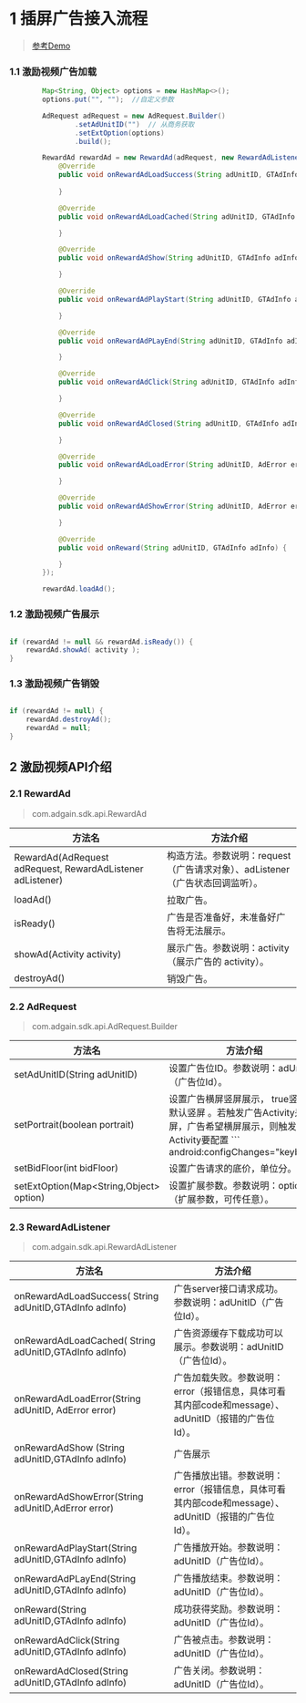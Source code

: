 # 1 插屏广告接入流程

> [参考Demo](https://github.com/one-piece-official/GtAndroidSdkDemo)


### 1.1 激励视频广告加载
```java
		Map<String, Object> options = new HashMap<>();
        options.put("", "");  //自定义参数

        AdRequest adRequest = new AdRequest.Builder()
                .setAdUnitID("")  // 从商务获取
                .setExtOption(options)
                .build();

        RewardAd rewardAd = new RewardAd(adRequest, new RewardAdListener() {
            @Override
            public void onRewardAdLoadSuccess(String adUnitID, GTAdInfo adInfo) {
                
            }

            @Override
            public void onRewardAdLoadCached(String adUnitID, GTAdInfo adInfo) {

            }

            @Override
            public void onRewardAdShow(String adUnitID, GTAdInfo adInfo) {

            }

            @Override
            public void onRewardAdPlayStart(String adUnitID, GTAdInfo adInfo) {

            }

            @Override
            public void onRewardAdPLayEnd(String adUnitID, GTAdInfo adInfo) {

            }

            @Override
            public void onRewardAdClick(String adUnitID, GTAdInfo adInfo) {

            }

            @Override
            public void onRewardAdClosed(String adUnitID, GTAdInfo adInfo) {

            }

            @Override
            public void onRewardAdLoadError(String adUnitID, AdError error) {

            }

            @Override
            public void onRewardAdShowError(String adUnitID, AdError error) {

            }

            @Override
            public void onReward(String adUnitID, GTAdInfo adInfo) {

            }
        });

        rewardAd.loadAd();


```


### 1.2 激励视频广告展示
```java

if (rewardAd != null && rewardAd.isReady()) {
    rewardAd.showAd( activity );
}
```

### 1.3 激励视频广告销毁
```java

if (rewardAd != null) {
    rewardAd.destroyAd();
    rewardAd = null;
}
```


## 2 激励视频API介绍

###  2.1 RewardAd
> com.adgain.sdk.api.RewardAd

| 方法名 | 方法介绍 |
| --- | --- |
| RewardAd(AdRequest adRequest, RewardAdListener adListener) | 构造方法。参数说明：request（广告请求对象）、adListener（广告状态回调监听）。             |
| loadAd() | 拉取广告。  |
| isReady() | 广告是否准备好，未准备好广告将无法展示。                    |
| showAd(Activity activity) | 展示广告。参数说明：activity（展示广告的 activity）。 |
| destroyAd() | 销毁广告。 |

###  2.2 AdRequest
> com.adgain.sdk.api.AdRequest.Builder

| 方法名 | 方法介绍 |
| --- | --- |
| setAdUnitID(String adUnitID) | 设置广告位ID。参数说明：adUnitID（广告位Id）。 |
| setPortrait(boolean portrait) | 设置广告横屏竖屏展示， true竖屏，默认竖屏 。若触发广告Activity是竖屏，广告希望横屏展示，则触发Activity要配置 ``` android:configChanges="keyboard|keyboardHidden|orientation|screenSize" ```|
| setBidFloor(int bidFloor) | 设置广告请求的底价，单位分。 |
| setExtOption(Map<String,Object> option) | 设置扩展参数。参数说明：options（扩展参数，可传任意）。 |

###  2.3 RewardAdListener
> com.adgain.sdk.api.RewardAdListener

| 方法名 | 方法介绍 |
| --- | --- |
| onRewardAdLoadSuccess( String adUnitID,GTAdInfo adInfo) | 广告server接口请求成功。参数说明：adUnitID（广告位Id）。                   |
| onRewardAdLoadCached( String adUnitID,GTAdInfo adInfo) | 广告资源缓存下载成功可以展示。参数说明：adUnitID（广告位Id）。                   |
| onRewardAdLoadError(String adUnitID, AdError error)| 广告加载失败。参数说明：error（报错信息，具体可看其内部code和message）、adUnitID（报错的广告位Id）。 |
| onRewardAdShow (String adUnitID,GTAdInfo adInfo) | 广告展示 |
| onRewardAdShowError(String adUnitID,AdError error) | 广告播放出错。参数说明：error（报错信息，具体可看其内部code和message）、adUnitID（报错的广告位Id）。 |
| onRewardAdPlayStart(String adUnitID,GTAdInfo adInfo) | 广告播放开始。参数说明：adUnitID（广告位Id）。 |
| onRewardAdPLayEnd(String adUnitID,GTAdInfo adInfo) | 广告播放结束。参数说明：adUnitID（广告位Id）。 |
| onReward(String adUnitID,GTAdInfo adInfo) | 成功获得奖励。参数说明：adUnitID（广告位Id）。 |
| onRewardAdClick(String adUnitID,GTAdInfo adInfo) | 广告被点击。参数说明：adUnitID（广告位Id）。 |
| onRewardAdClosed(String adUnitID,GTAdInfo adInfo) | 广告关闭。参数说明：adUnitID（广告位Id）。 |

